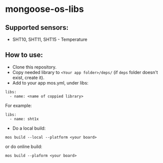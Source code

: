 # mongoose-os-libs

## Supported sensors:
- SHT10, SHT11, SHT15 - Temperature 

## How to use:
- Clone this repository.
- Copy needed library to `<Your app folder>/deps/` (if `deps` folder doesn't exist, create it).
- Add to your app mos.yml, under libs:
```
libs:
  - name: <name of coppied library>
```

For example:
```
libs:
  - name: sht1x
```

- Do a local build:
```
mos build --local --platform <your board>
```
or do online build:
```
mos build --plaform <your board>
```
